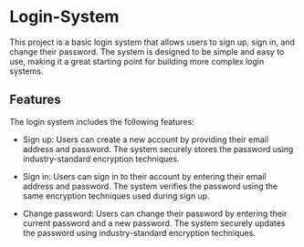 # Login-System
This project is a basic login system that allows users to sign up, sign in, and change their password. The system is designed to be simple and easy to use, making it a great starting point for building more complex login systems.
<h2>Features</h2>
The login system includes the following features:

* Sign up: Users can create a new account by providing their email address and password. The system securely stores the password using industry-standard encryption techniques.

* Sign in: Users can sign in to their account by entering their email address and password. The system verifies the password using the same encryption techniques used during sign up.

* Change password: Users can change their password by entering their current password and a new password. The system securely updates the password using industry-standard encryption techniques.
